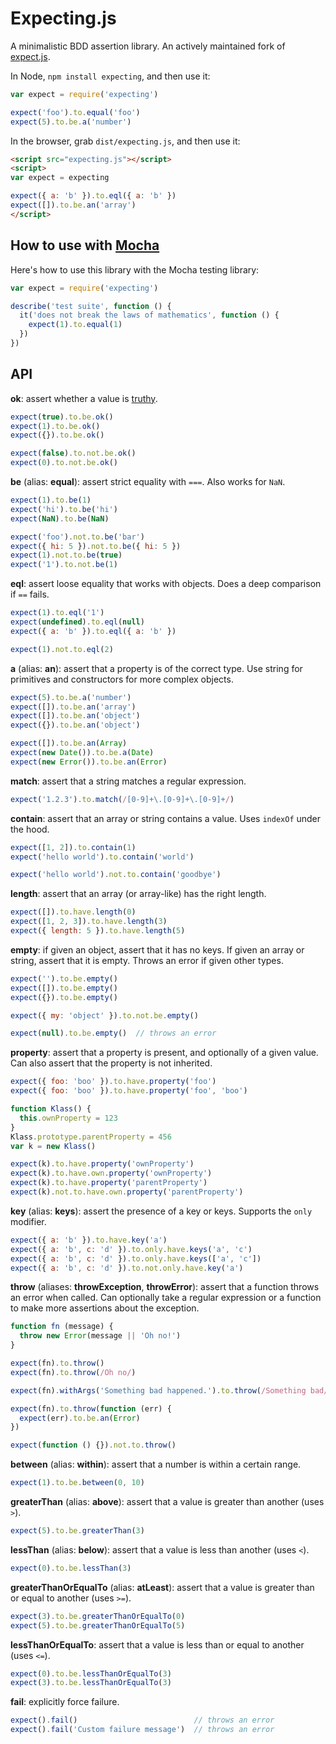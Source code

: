 Expecting.js
============

A minimalistic BDD assertion library. An actively maintained fork of [expect.js](https://github.com/Automattic/expect.js).

In Node, `npm install expecting`, and then use it:

```js
var expect = require('expecting')

expect('foo').to.equal('foo')
expect(5).to.be.a('number')
```

In the browser, grab `dist/expecting.js`, and then use it:

```html
<script src="expecting.js"></script>
<script>
var expect = expecting

expect({ a: 'b' }).to.eql({ a: 'b' })
expect([]).to.be.an('array')
</script>
```

## How to use with [Mocha](https://mochajs.org/)

Here's how to use this library with the Mocha testing library:

```js
var expect = require('expecting')

describe('test suite', function () {
  it('does not break the laws of mathematics', function () {
    expect(1).to.equal(1)
  })
})
```

## API

**ok**: assert whether a value is [truthy](https://developer.mozilla.org/en-US/docs/Glossary/Truthy).

```js
expect(true).to.be.ok()
expect(1).to.be.ok()
expect({}).to.be.ok()

expect(false).to.not.be.ok()
expect(0).to.not.be.ok()
```

**be** (alias: **equal**): assert strict equality with `===`. Also works for `NaN`.

```js
expect(1).to.be(1)
expect('hi').to.be('hi')
expect(NaN).to.be(NaN)

expect('foo').not.to.be('bar')
expect({ hi: 5 }).not.to.be({ hi: 5 })
expect(1).not.to.be(true)
expect('1').to.not.be(1)
```

**eql**: assert loose equality that works with objects. Does a deep comparison if `==` fails.

```js
expect(1).to.eql('1')
expect(undefined).to.eql(null)
expect({ a: 'b' }).to.eql({ a: 'b' })

expect(1).not.to.eql(2)
```

**a** (alias: **an**): assert that a property is of the correct type. Use string for primitives and constructors for more complex objects.

```js
expect(5).to.be.a('number')
expect([]).to.be.an('array')
expect([]).to.be.an('object')
expect({}).to.be.an('object')

expect([]).to.be.an(Array)
expect(new Date()).to.be.a(Date)
expect(new Error()).to.be.an(Error)
```

**match**: assert that a string matches a regular expression.

```js
expect('1.2.3').to.match(/[0-9]+\.[0-9]+\.[0-9]+/)
```

**contain**: assert that an array or string contains a value. Uses `indexOf` under the hood.

```js
expect([1, 2]).to.contain(1)
expect('hello world').to.contain('world')

expect('hello world').not.to.contain('goodbye')
```

**length**: assert that an array (or array-like) has the right length.

```js
expect([]).to.have.length(0)
expect([1, 2, 3]).to.have.length(3)
expect({ length: 5 }).to.have.length(5)
```

**empty**: if given an object, assert that it has no keys. If given an array or string, assert that it is empty. Throws an error if given other types.

```js
expect('').to.be.empty()
expect([]).to.be.empty()
expect({}).to.be.empty()

expect({ my: 'object' }).to.not.be.empty()

expect(null).to.be.empty()  // throws an error
```

**property**: assert that a property is present, and optionally of a given value. Can also assert that the property is not inherited.

```js
expect({ foo: 'boo' }).to.have.property('foo')
expect({ foo: 'boo' }).to.have.property('foo', 'boo')

function Klass() {
  this.ownProperty = 123
}
Klass.prototype.parentProperty = 456
var k = new Klass()

expect(k).to.have.property('ownProperty')
expect(k).to.have.own.property('ownProperty')
expect(k).to.have.property('parentProperty')
expect(k).not.to.have.own.property('parentProperty')
```

**key** (alias: **keys**): assert the presence of a key or keys. Supports the `only` modifier.

```js
expect({ a: 'b' }).to.have.key('a')
expect({ a: 'b', c: 'd' }).to.only.have.keys('a', 'c')
expect({ a: 'b', c: 'd' }).to.only.have.keys(['a', 'c'])
expect({ a: 'b', c: 'd' }).to.not.only.have.key('a')
```

**throw** (aliases: **throwException**, **throwError**): assert that a function throws an error when called. Can optionally take a regular expression or a function to make more assertions about the exception.

```js
function fn (message) {
  throw new Error(message || 'Oh no!')
}

expect(fn).to.throw()
expect(fn).to.throw(/Oh no/)

expect(fn).withArgs('Something bad happened.').to.throw(/Something bad/)

expect(fn).to.throw(function (err) {
  expect(err).to.be.an(Error)
})

expect(function () {}).not.to.throw()
```

**between** (alias: **within**): assert that a number is within a certain range.

```js
expect(1).to.be.between(0, 10)
```

**greaterThan** (alias: **above**): assert that a value is greater than another (uses `>`).

```js
expect(5).to.be.greaterThan(3)
```

**lessThan** (alias: **below**): assert that a value is less than another (uses `<`).

```js
expect(0).to.be.lessThan(3)
```

**greaterThanOrEqualTo** (alias: **atLeast**): assert that a value is greater than or equal to another (uses `>=`).

```js
expect(3).to.be.greaterThanOrEqualTo(0)
expect(5).to.be.greaterThanOrEqualTo(5)
```

**lessThanOrEqualTo**: assert that a value is less than or equal to another (uses `<=`).

```js
expect(0).to.be.lessThanOrEqualTo(3)
expect(3).to.be.lessThanOrEqualTo(3)
```

**fail**: explicitly force failure.

```js
expect().fail()                          // throws an error
expect().fail('Custom failure message')  // throws an error
```

